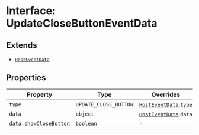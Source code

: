 # Interface: UpdateCloseButtonEventData

## Extends

- [`HostEventData`](../../message-data-types/interfaces/host-event-data.md)

## Properties

| Property | Type | Overrides |
| ------ | ------ | ------ |
| `type` | `UPDATE_CLOSE_BUTTON` | [`HostEventData`](../../message-data-types/interfaces/host-event-data.md).`type` |
| `data` | `object` | [`HostEventData`](../../message-data-types/interfaces/host-event-data.md).`data` |
| `data.showCloseButton` | `boolean` | - |
